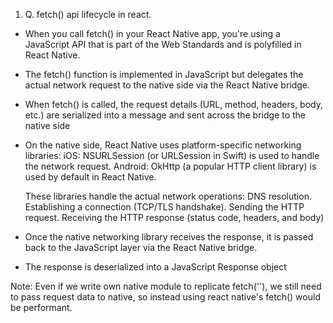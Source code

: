 1. Q. fetch() api lifecycle in react.
- When you call fetch() in your React Native app, you're using a JavaScript API that is part of the Web Standards and is polyfilled in React Native.
- The fetch() function is implemented in JavaScript but delegates the actual network request to the native side via the React Native bridge.
- When fetch() is called, the request details (URL, method, headers, body, etc.) are serialized into a message and sent across the bridge to the native side
- On the native side, React Native uses platform-specific networking libraries:
    iOS: NSURLSession (or URLSession in Swift) is used to handle the network request.
    Android: OkHttp (a popular HTTP client library) is used by default in React Native.

    These libraries handle the actual network operations:
        DNS resolution.
        Establishing a connection (TCP/TLS handshake).
        Sending the HTTP request.
        Receiving the HTTP response (status code, headers, and body)
- Once the native networking library receives the response, it is passed back to the JavaScript layer via the React Native bridge.
- The response is deserialized into a JavaScript Response object

Note: Even if we write own native module to replicate fetch(''), we still need to pass request data to native, so instead using react native's fetch() would be performant.
